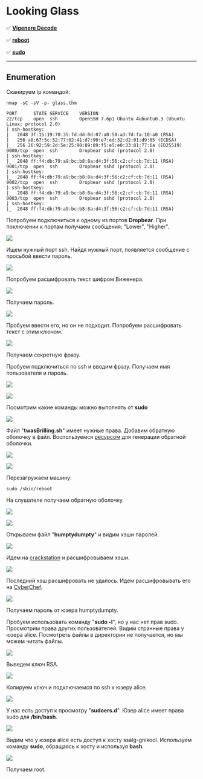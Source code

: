 # Looking Glass

:white_check_mark:  [**Vigenere Decode**](#vigenere)

:white_check_mark: [**reboot**](#reboot)

:white_check_mark: [**sudo**](#sudo)
___

## Enumeration
Сканируем ip командой:
```
nmap -sC -sV -p- glass.thm
```

```
PORT      STATE SERVICE    VERSION
22/tcp    open  ssh        OpenSSH 7.6p1 Ubuntu 4ubuntu0.3 (Ubuntu Linux; protocol 2.0)
| ssh-hostkey:
|   2048 3f:15:19:70:35:fd:dd:0d:07:a0:50:a3:7d:fa:10:a0 (RSA)
|   256 a8:67:5c:52:77:02:41:d7:90:e7:ed:32:d2:01:d9:65 (ECDSA)
|_  256 26:92:59:2d:5e:25:90:89:09:f5:e5:e0:33:81:77:6a (ED25519)
9000/tcp  open  ssh        Dropbear sshd (protocol 2.0)
| ssh-hostkey:
|_  2048 ff:f4:db:79:a9:bc:b8:8a:d4:3f:56:c2:cf:cb:7d:11 (RSA)
9001/tcp  open  ssh        Dropbear sshd (protocol 2.0)
| ssh-hostkey:
|_  2048 ff:f4:db:79:a9:bc:b8:8a:d4:3f:56:c2:cf:cb:7d:11 (RSA)
9002/tcp  open  ssh        Dropbear sshd (protocol 2.0)
| ssh-hostkey:
|_  2048 ff:f4:db:79:a9:bc:b8:8a:d4:3f:56:c2:cf:cb:7d:11 (RSA)
9003/tcp  open  ssh        Dropbear sshd (protocol 2.0)
| ssh-hostkey:
|_  2048 ff:f4:db:79:a9:bc:b8:8a:d4:3f:56:c2:cf:cb:7d:11 (RSA)                                                        
```

Попробуем подключиться к одному из портов **Dropbear**. При поключении к портам получаем сообщения: "Lower", "Higher". 

![](https://github.com/fobblified/Writeups/blob/main/Tryhackme/assets/Looking_Glass/1.png)

Ищем нужный порт ssh. Найдя нужный порт, появляется сообщение с просьбой ввести пароль.

![](https://github.com/fobblified/Writeups/blob/main/Tryhackme/assets/Looking_Glass/2.png)

<a name="vigenere"></a>

Попробуем расшифровать текст шифром Виженера.

![](https://github.com/fobblified/Writeups/blob/main/Tryhackme/assets/Looking_Glass/3.png)

Получаем пароль.

![](https://github.com/fobblified/Writeups/blob/main/Tryhackme/assets/Looking_Glass/4.png)

Пробуем ввести его, но он не подходит. Попробуем расшифровать текст с этим ключом.

![](https://github.com/fobblified/Writeups/blob/main/Tryhackme/assets/Looking_Glass/5.png)

Получаем секретную фразу.

Пробуем подключиться по ssh и вводим фразу. Получаем имя пользователя и пароль.

![](https://github.com/fobblified/Writeups/blob/main/Tryhackme/assets/Looking_Glass/6.png)

![](https://github.com/fobblified/Writeups/blob/main/Tryhackme/assets/Looking_Glass/7.png)

<a name="reboot"></a>

Посмотрим какие команды можно выполнять от **sudo**

![](https://github.com/fobblified/Writeups/blob/main/Tryhackme/assets/Looking_Glass/8.png)

Файл "**twasBrilling.sh**" имеет нужные права. Добавим обратную оболочку в файл. Воспользуемся [ресурсом](https://www.revshells.com/) для генерации обратной оболочки. 

![](https://github.com/fobblified/Writeups/blob/main/Tryhackme/assets/Looking_Glass/9.png)

![](https://github.com/fobblified/Writeups/blob/main/Tryhackme/assets/Looking_Glass/10.png)

Перезагружаем машину: 
```
sudo /sbin/reboot
```

На слушателе получаем обратную оболочку.

![](https://github.com/fobblified/Writeups/blob/main/Tryhackme/assets/Looking_Glass/11.png)

![](https://github.com/fobblified/Writeups/blob/main/Tryhackme/assets/Looking_Glass/12.png)

Открываем файл "**humptydumpty**" и видим хэши паролей.

![](https://github.com/fobblified/Writeups/blob/main/Tryhackme/assets/Looking_Glass/13.png)

Идем на [crackstation](https://crackstation.net/) и расшифровываем хэши.

![](https://github.com/fobblified/Writeups/blob/main/Tryhackme/assets/Looking_Glass/14.png)

Последний хэш расшифровать не удалось. Идем расшифровывать его на [CyberChef](https://gchq.github.io/CyberChef/).

![](https://github.com/fobblified/Writeups/blob/main/Tryhackme/assets/Looking_Glass/15.png)

Получаем пароль от юзера humptydumpty.

Пробуем использовать команду "**sudo -l**", но у нас нет прав sudo. Просмотрим права других пользователей. Видим странные права у юзера alice. Посмотреть файлы в директории не получается, но мы можем читать файлы.

![](https://github.com/fobblified/Writeups/blob/main/Tryhackme/assets/Looking_Glass/16.png)

Выведем ключ RSA.

![](https://github.com/fobblified/Writeups/blob/main/Tryhackme/assets/Looking_Glass/17.png)

Копируем ключ и подключаемся по ssh к юзеру alice.

![](https://github.com/fobblified/Writeups/blob/main/Tryhackme/assets/Looking_Glass/18.png)

<a name="sudo"></a>

У нас есть доступ к просмотру "**sudoers.d**". Юзер alice имеет права sudo для **/bin/bash**.

![](https://github.com/fobblified/Writeups/blob/main/Tryhackme/assets/Looking_Glass/19.png)

Видим что у юзера alice есть доступ к хосту ssalg-gnikool. Используем команду **sudo**, обращаясь к хосту и используя **bash**.

![](https://github.com/fobblified/Writeups/blob/main/Tryhackme/assets/Looking_Glass/20.png)

Получаем root.
